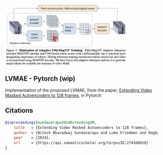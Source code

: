 <img src="./lvmae.png" width="400px"></img>

## LVMAE - Pytorch (wip)

Implementation of the proposed LVMAE, from the paper, [Extending Video Masked Autoencoders to 128 frames](https://arxiv.org/abs/2411.13683), in Pytorch

## Citations

```bibtex
@inproceedings{Gundavarapu2024ExtendingVM,
    title   = {Extending Video Masked Autoencoders to 128 frames},
    author  = {Nitesh Bharadwaj Gundavarapu and Luke Friedman and Raghav Goyal and Chaitra Hegde and Eirikur Agustsson and Sagar M. Waghmare and Mikhail Sirotenko and Ming Yang and Tobias Weyand and Boqing Gong and Leonid Sigal},
    year    = {2024},
    url     = {https://api.semanticscholar.org/CorpusID:274166018}
}
```
